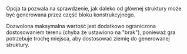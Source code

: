 Opcja ta pozwala na sprawdzenie, jak daleko od głównej struktury może być generowana przez część bloku konstrukcyjnego.

Dozwolona maksymalna wartość jest dodatkowo ograniczona dostosowaniem terenu (chyba że ustawiono na "brak"), ponieważ gra potrzebuje trochę miejsca, aby dostosować ziemię do generowanej struktury.